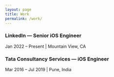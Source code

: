 ```yaml
---
layout: page
title: Work
permalink: /work/
---
```


### LinkedIn — Senior iOS Engineer
Jan 2022 – Present | Mountain View, CA

### Tata Consultancy Services — iOS Engineer
Mar 2016 – Jul 2019 | Pune, India
